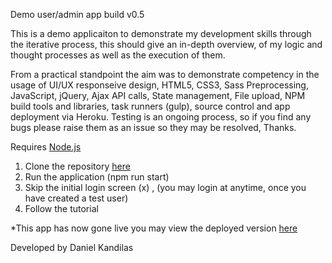 Demo user/admin app build v0.5

This is a demo applicaiton to demonstrate my development skills through the iterative process, this should give an in-depth overview, of my logic and thought processes as well as the execution of them.

From a practical standpoint the aim was to demonstrate competency in the usage of UI/UX responseive design, HTML5, CSS3, Sass Preprocessing, JavaScript, jQuery, Ajax API calls, State management, File upload, NPM build tools and libraries, task runners (gulp), source control and app deployment via Heroku.  Testing is an ongoing process, so if you find any bugs please raise them as an issue so they may be resolved, Thanks.

Requires <a href="https://nodejs.org/en/">Node.js</a>
1. Clone the repository <a href="https://github.com/catalystweb/app-demo.git">here</a>
2. Run the application (npm run start)
3. Skip the initial login screen (x) , (you may login at anytime, once you have created a test user)
4. Follow the tutorial 

*This app has now gone live you may view the deployed version <a href="https://catalystweb.herokuapp.com">here</a>

Developed by Daniel Kandilas
